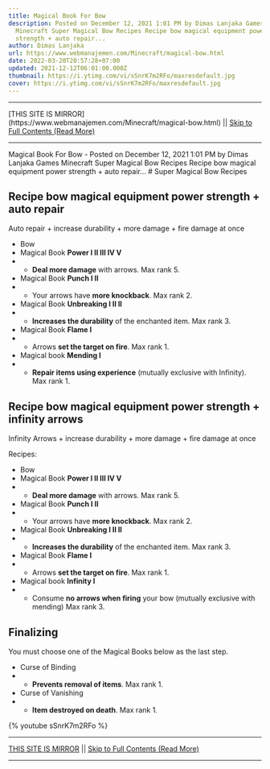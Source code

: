 ```yaml
---
title: Magical Book For Bow
description: Posted on December 12, 2021 1:01 PM by Dimas Lanjaka Games
  Minecraft Super Magical Bow Recipes Recipe bow magical equipment power
  strength + auto repair...
author: Dimas Lanjaka
url: https://www.webmanajemen.com/Minecraft/magical-bow.html
date: 2022-03-20T20:57:28+07:00
updated: 2021-12-12T06:01:00.000Z
thumbnail: https://i.ytimg.com/vi/sSnrK7m2RFo/maxresdefault.jpg
cover: https://i.ytimg.com/vi/sSnrK7m2RFo/maxresdefault.jpg
---
```


<hr/> [THIS SITE IS MIRROR](https://www.webmanajemen.com/Minecraft/magical-bow.html) || <a href="https://www.webmanajemen.com/Minecraft/magical-bow.html" rel="follow" class="button" id="read-more">Skip to Full Contents (Read More)</a> <hr/> Magical Book For Bow - Posted on December 12, 2021 1:01 PM by Dimas Lanjaka Games Minecraft Super Magical Bow Recipes Recipe bow magical equipment power strength + auto repair... # Super Magical Bow Recipes

## Recipe bow magical equipment power strength + auto repair
Auto repair + increase durability + more damage + fire damage at once

- Bow
- Magical Book **Power I II III IV V**
- - **Deal more damage** with arrows. Max rank 5.
- Magical Book **Punch I II**
- - Your arrows have **more knockback**. Max rank 2.
- Magical Book **Unbreaking I II II**
- - **Increases the durability** of the enchanted item. Max rank 3.
- Magical Book **Flame I**
- - Arrows **set the target on fire**. Max rank 1.
- Magical book **Mending I**
- - **Repair items using experience** (mutually exclusive with Infinity). Max rank 1.

## Recipe bow magical equipment power strength + infinity arrows
Infinity Arrows + increase durability + more damage + fire damage at once

Recipes:
- Bow
- Magical Book **Power I II III IV V**
- - **Deal more damage** with arrows. Max rank 5.
- Magical Book **Punch I II**
- - Your arrows have **more knockback**. Max rank 2.
- Magical Book **Unbreaking I II II**
- - **Increases the durability** of the enchanted item. Max rank 3.
- Magical Book **Flame I**
- - Arrows **set the target on fire**. Max rank 1.
- Magical book **Infinity I**
- - Consume **no arrows when firing** your bow (mutually exclusive with mending) Max rank 3.

## Finalizing
You must choose one of the Magical Books below as the last step.

- Curse of Binding
- - **Prevents removal of items**. Max rank 1.
- Curse of Vanishing
- - **Item destroyed on death**. Max rank 1.


{% youtube sSnrK7m2RFo %} <hr/> [THIS SITE IS MIRROR](https://www.webmanajemen.com/Minecraft/magical-bow.html) || <a href="https://www.webmanajemen.com/Minecraft/magical-bow.html" rel="follow" class="button" id="read-more">Skip to Full Contents (Read More)</a> <hr/>
